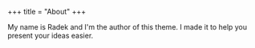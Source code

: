 +++
title = "About"
+++

My name is Radek and I'm the author of this theme. I made it to help you present your ideas easier.

